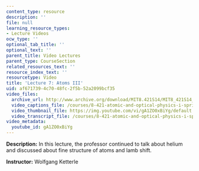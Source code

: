 ```yaml
---
content_type: resource
description: ''
file: null
learning_resource_types:
- Lecture Videos
ocw_type: ''
optional_tab_title: ''
optional_text: ''
parent_title: Video Lectures
parent_type: CourseSection
related_resources_text: ''
resource_index_text: ''
resourcetype: Video
title: 'Lecture 7: Atoms III'
uid: af671739-4c70-48fc-2f5b-52a2099bcf35
video_files:
  archive_url: http://www.archive.org/download/MIT8.421S14/MIT8_421S14_lec07_300k.mp4
  video_captions_file: /courses/8-421-atomic-and-optical-physics-i-spring-2014/691e97b2ce4c58b89b0bcd248e3002e5_gA1ZO0xBiYg.vtt
  video_thumbnail_file: https://img.youtube.com/vi/gA1ZO0xBiYg/default.jpg
  video_transcript_file: /courses/8-421-atomic-and-optical-physics-i-spring-2014/54a89c0c768a1d7033d147becb6751ee_gA1ZO0xBiYg.pdf
video_metadata:
  youtube_id: gA1ZO0xBiYg
---
```


**Description:** In this lecture, the professor continued to talk about helium and discussed about fine structure of atoms and lamb shift.

**Instructor:** Wolfgang Ketterle